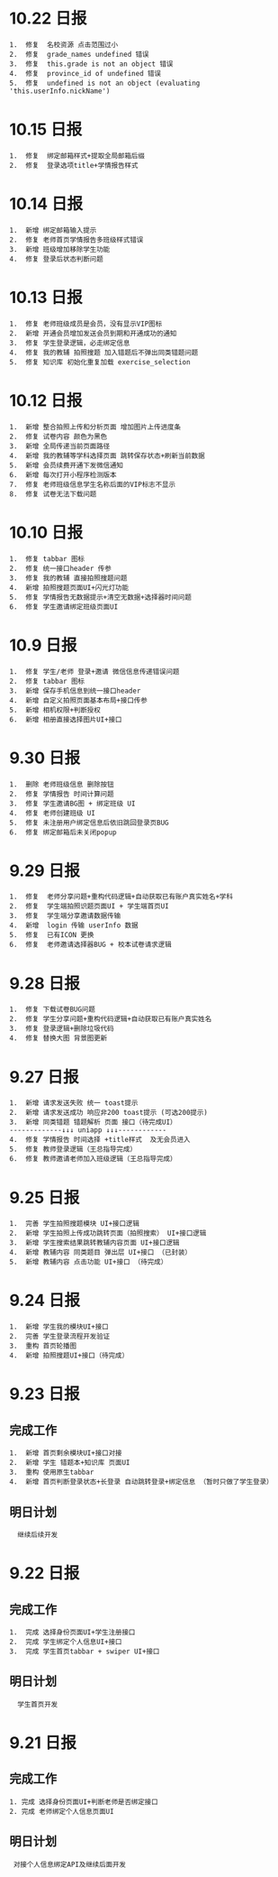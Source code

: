 # 10.22 日报

```
1.  修复  名校资源 点击范围过小
2.  修复  grade_names undefined 错误
3.  修复  this.grade is not an object 错误
4.  修复  province_id of undefined 错误
5.  修复  undefined is not an object (evaluating 'this.userInfo.nickName')
```

# 10.15 日报

```
1.  修复  绑定邮箱样式+提取全局邮箱后缀
2.  修复  登录选项title+学情报告样式
```

# 10.14 日报

```
1.  新增 绑定邮箱输入提示
2.  修复 老师首页学情报告多班级样式错误
3.  新增 班级增加移除学生功能
4.  修复 登录后状态判断问题
```


# 10.13 日报

```
1.  修复 老师班级成员是会员，没有显示VIP图标 
2.  新增 开通会员增加发送会员到期和开通成功的通知
3.  修复 学生登录逻辑，必走绑定信息
4.  修复 我的教辅 拍照搜题 加入错题后不弹出同类错题问题
5.  修复 知识库 初始化重复加载 exercise_selection
```

# 10.12 日报

```
1.  新增 整合拍照上传和分析页面 增加图片上传进度条
2.  修复 试卷内容 颜色为黑色
3.  新增 全局传递当前页面路径
4.  新增 我的教辅等学科选择页面 跳转保存状态+刷新当前数据
5.  新增 会员续费开通下发微信通知
6.  新增 每次打开小程序检测版本
7.  修复 老师班级信息学生名称后面的VIP标志不显示
8.  修复 试卷无法下载问题
```


# 10.10 日报

```
1.  修复 tabbar 图标
2.  修复 统一接口header 传参
3.  修复 我的教辅 直接拍照搜题问题
4.  新增 拍照搜题页面UI+闪光灯功能
5.  修复 学情报告无数据提示+清空无数据+选择器时间问题
6.  修复 学生邀请绑定班级页面UI
```

# 10.9 日报

```
1.  修复 学生/老师 登录+邀请 微信信息传递错误问题
2.  修复 tabbar 图标
3.  新增 保存手机信息到统一接口header 
4.  新增 自定义拍照页面基本布局+接口传参
5.  新增 相机权限+判断授权
6.  新增 相册直接选择图片UI+接口
```

# 9.30 日报

```
1.  删除 老师班级信息 删除按钮  
2.  修复 学情报告 时间计算问题
3.  修复 学生邀请BG图 + 绑定班级 UI 
4.  修复 老师创建班级 UI
5.  修复 未注册用户绑定信息后依旧跳回登录页BUG
6.  修复 绑定邮箱后未关闭popup
```


# 9.29 日报

```
1.  修复  老师分享问题+重构代码逻辑+自动获取已有账户真实姓名+学科
2.  修复  学生端拍照识题页面UI + 学生端首页UI 
3.  修复  学生端分享邀请数据传输
4.  新增  login 传输 userInfo 数据  
5.  修复  已有ICON 更换
6.  修复  老师邀请选择器BUG + 校本试卷请求逻辑 
```


# 9.28 日报

```
1.  修复 下载试卷BUG问题
2.  修复 学生分享问题+重构代码逻辑+自动获取已有账户真实姓名
3.  修复 登录逻辑+删除垃圾代码
4.  修复 替换大图 背景图更新
```


# 9.27 日报

```
1.  新增 请求发送失败 统一 toast提示
2.  新增 请求发送成功 响应非200 toast提示 (可选200提示)
3.  新增 同类错题 错题解析 页面 接口（待完成UI）
-------------↓↓↓ uniapp ↓↓↓------------
4.  修复 学情报告 时间选择 +title样式  及无会员进入
5.  修复 教师登录逻辑（王总指导完成）
6.  修复 教师邀请老师加入班级逻辑（王总指导完成）
```

# 9.25 日报

```
1.  完善 学生拍照搜题模块 UI+接口逻辑
2.  新增 学生拍照上传成功跳转页面（拍照搜索） UI+接口逻辑
3.  新增 学生搜索结果跳转教辅内容页面 UI+接口逻辑
4.  新增 教辅内容 同类题目 弹出层 UI+接口 （已封装）
5.  新增 教辅内容 点击功能 UI+接口 （待完成）
```

# 9.24 日报

```
1.  新增 学生我的模块UI+接口
2.  完善 学生登录流程开发验证
3.  重构 首页轮播图
4.  新增 拍照搜题UI+接口（待完成）
```

# 9.23 日报

## 完成工作

```
1.  新增 首页剩余模块UI+接口对接
2.  新增 学生 错题本+知识库 页面UI
3.  重构 使用原生tabbar
4.  新增 首页判断登录状态+长登录 自动跳转登录+绑定信息 （暂时只做了学生登录）

```

## 明日计划

```
  继续后续开发
```

# 9.22 日报

## 完成工作

```
1.  完成 选择身份页面UI+学生注册接口
2.  完成 学生绑定个人信息UI+接口
3.  完成 学生首页tabbar + swiper UI+接口
```

## 明日计划

```
  学生首页开发
```

# 9.21 日报

## 完成工作

```
1. 完成 选择身份页面UI+判断老师是否绑定接口
2. 完成 老师绑定个人信息页面UI
```

## 明日计划

```
 对接个人信息绑定API及继续后面开发
```
